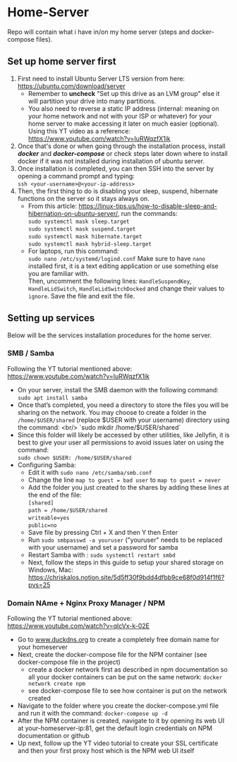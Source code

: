 # Home-Server
Repo will contain what i have in/on my home server (steps and docker-compose files).



## Set up home server first
1. First need to install Ubuntu Server LTS version from here: https://ubuntu.com/download/server
     - Remember to **uncheck** "Set up this drive as an LVM group" else it will partition your drive into many partitions.
     - You also need to reverse a static IP address (internal: meaning on your home network and not with your ISP or whatever) for your home server to make accessing it later on much easier (optional). Using this YT video as a reference: https://www.youtube.com/watch?v=IuRWqzfX1ik
2. Once that's done or when going through the installation process, install ***docker*** and ***docker-compose*** or check steps later down where to install docker if it was not installed during installation of ubuntu server.
3. Once installation is completed, you can then SSH into the server by opening a command prompt and typing:<br/>
   `ssh <your-username>@<your-ip-address>`
4. Then, the first thing to do is disabling your sleep, suspend, hibernate functions on the server so it stays always on.
   - From this article: https://linux-tips.us/how-to-disable-sleep-and-hibernation-on-ubuntu-server/, run the commands:<br/>
     `sudo systemctl mask sleep.target`<br/>
     `sudo systemctl mask suspend.target`<br/>
     `sudo systemctl mask hibernate.target`<br/>
     `sudo systemctl mask hybrid-sleep.target`<br/>
   - For laptops, run this command:<br/>
     `sudo nano /etc/systemd/logind.conf` Make sure to have `nano` installed first, it is a text editing application or use something else you are familiar with.<br/>
     Then, uncomment the following lines: `HandleSuspendKey`, `HandleLidSwitch`, `HandleLidSwitchDocked` and change their values to `ignore`. Save the file and exit the file.



## Setting up services
Below will be the services installation procedures for the home server.


### SMB / Samba
Following the YT tutorial mentioned above: https://www.youtube.com/watch?v=IuRWqzfX1ik <br/>
- On your server, install the SMB daemon with the following command: <br/>
`sudo apt install samba` <br/>
- Once that’s completed, you need a directory to store the files you will be sharing on the network. You may choose to create a folder in the `/home/$USER/shared` (replace $USER with your username) directory using the command: <br/>
`sudo mkdir /home/$USER/shared` <br/>
- Since this folder will likely be accessed by other utilities, like Jellyfin, it is best to give your user all permissions to avoid issues later on using the command: <br/>
`sudo chown $USER: /home/$USER/shared` <br/>
- Configuring Samba:
  - Edit it with `sudo nano /etc/samba/smb.conf` <br/>
  - Change the line `map to guest = bad user` to `map to guest = never` <br/>
  - Add the folder you just created to the shares by adding these lines at the end of the file: <br/>
       `[shared]` <br/>
       `path = /home/$USER/shared` <br/>
       `writeable=yes` <br/>
       `public=no` <br/>
  - Save file by pressing Ctrl + X and then Y then Enter
  - Run `sudo smbpasswd -a youruser` ("youruser" needs to be replaced with your username) and set a password for samba
  - Restart Samba with : `sudo systemctl restart smbd`
  - Next, follow the steps in this guide to setup your shared storage on Windows, Mac: https://chriskalos.notion.site/5d5ff30f9bdd4dfbb9ce68f0d914f1f6?pvs=25


 ### Domain NAme + Nginx Proxy Manager / NPM
 Following the YT tutorial mentioned above: https://www.youtube.com/watch?v=qlcVx-k-02E <br/>
 - Go to www.duckdns.org to create a completely free domain name for your homeserver
 - Next, create the docker-compose file for the NPM container (see docker-compose file in the project)
   - create a docker network first as described in npm documentation so all your docker containers can be put on the same network: `docker network create npm`
   - see docker-compose file to see how container is put on the network created
 - Navigate to the folder where you create the docker-compose.yml file and run it with the command: `docker-compose up -d`
 - After the NPM container is created, navigate to it by opening its web UI at your-homeserver-ip:81, get the default login credentials on NPM documentation or github
 - Up next, follow up the YT video tutorial to create your SSL certificate and then your first proxy host which is the NPM web UI itself



